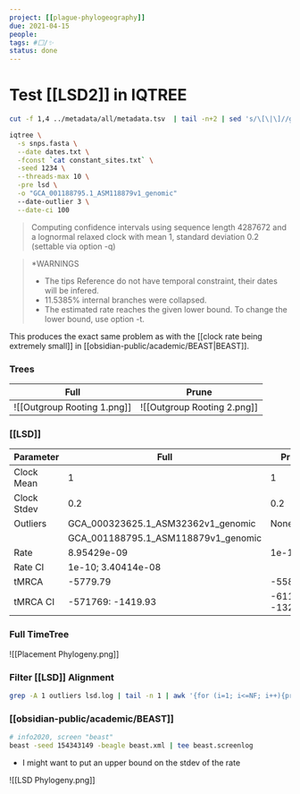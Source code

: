 ```yaml
---
project: [[plague-phylogeography]]
due: 2021-04-15
people:
tags: #⬜/✨ 
status: done
---
```


# Test [[LSD2]] in IQTREE

```bash
cut -f 1,4 ../metadata/all/metadata.tsv  | tail -n+2 | sed 's/\[\|\]//g' > dates.txt

iqtree \
  -s snps.fasta \
  --date dates.txt \
  -fconst `cat constant_sites.txt` \
  -seed 1234 \
  --threads-max 10 \
  -pre lsd \
  -o "GCA_001188795.1_ASM118879v1_genomic"
  --date-outlier 3 \
  --date-ci 100

```

>Computing confidence intervals using sequence length 4287672 and a lognormal
 relaxed clock with mean 1, standard deviation 0.2 (settable via option -q)
 
 >*WARNINGS
 >- The tips Reference do not have temporal constraint, their dates will be infered.
 >- 11.5385% internal branches were collapsed.
 >- The estimated rate reaches the given lower bound. To change the lower bound, use option -t.

This produces the exact same problem as with the [[clock rate being extremely small]] in [[obsidian-public/academic/BEAST|BEAST]].


### Trees

| Full                                 | Prune                                |
| ------------------------------------ | ------------------------------------ |
| ![[Outgroup Rooting 1.png]] | ![[Outgroup Rooting 2.png]] |


### [[LSD]]

| Parameter   | Full                                | Prune              |
| ----------- | ----------------------------------- | ------------------ |
| Clock Mean  | 1                                   | 1                  |
| Clock Stdev | 0.2                                 | 0.2                |
| Outliers    | GCA_000323625.1_ASM32362v1_genomic  | None               |
|             | GCA_001188795.1_ASM118879v1_genomic |                    |
| Rate        | 8.95429e-09                         | 1e-10              |
| Rate CI     | 1e-10; 3.40414e-08                  |                    | 
| tMRCA       | -5779.79                            | -558233            |
| tMRCA CI    | -571769: -1419.93                   | -611061: -1328.78] |

### Full TimeTree

![[Placement Phylogeny.png]]

### Filter [[LSD]] Alignment

```bash
grep -A 1 outliers lsd.log | tail -n 1 | awk '{for (i=1; i<=NF; i++){print $i}}'
```

### [[obsidian-public/academic/BEAST]]

```bash
# info2020, screen "beast"
beast -seed 154343149 -beagle beast.xml | tee beast.screenlog
```

- I might want to put an upper bound on the stdev of the rate

![[LSD Phylogeny.png]]